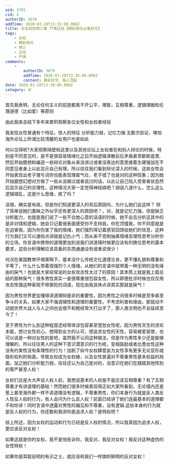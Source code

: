 ```yaml
---
aid: 3783
cid: 4
authorID: 3678
addTime: 2020-03-28T13:15:00.000Z
title: 论女权的两三事 严肃正经【精彩绝伦必看好文】
tags:
    - 女权
    - 精彩绝伦
    - 两三
    - 正经
    - 严肃
comments:
    -
        authorID: 3679
        addTime: 2020-03-28T13:30:00.000Z
        content: 精彩好文，路人顶起
date: 2020-03-28T13:30:00.000Z
category: 水
---
```


首先我表明，无论任何主义的前提都离不开公平，理智，互相尊重，逻辑理据和伦理道德（比如爱）等原则

由此我来总结下多年来累积观察各位女性和女权者经验

我发现女性普通有个特征，惊人的特征 分析能力弱，记忆力强 无数次验证，哪怕海外论坛上所谓比较清醒的女用户也是如此

何以见得呢?大家观察隔壁和这里以及其他论坛上女权者在和别人辩论的时候，特别是不同意见时，是不是很容易情绪化之后开始逻辑涣散前后矛盾甚至歇斯底里,然后开始臆想和编造一些辩论对象从来没讲过或者没表达的意思接着生硬强加在不同意见者身上以此显示自己有理，所以往往我们看到辩论深入的时候，这些女性会开始表现出老子理亏词穷也能表现理直气壮，老子错了也是对的这种现象；因为她开始臆想幻想对方做了一些从没做过或者说过的话，以此让自己陷入受害者状态然后显示自己的合理性，这种情况大家一定觉得神经病吧？胡说八道什么，怎么这么逻辑错乱，这是什么思维，疯了吗？

没错，确实是有病，但是你们知道更深入的背后原因吗，为什么她们会这样？ 除了简单说她们愚昧之外似乎还有更深入的原因吧？，对，就是记忆力强，但是缺乏分析能力，也就是我们说了一些不合她心意的话语的时候，她不会去分析这其中的是非对错和逻辑，她会只记着很表面感受你不支持我，你在顶撞我，你不同意就是在迫害我，因为你伤害了我的情绪，她们强烈得记着感官回馈给她们的信息，这种行为我们又可以通俗点讲就是记仇小气；而从来不克制抽离情绪去理性思考分析你的立场，你言语中携带的道理更加别说我们讲道理时候更应该有的换位思考的基本要求，这些分析理解应该具备的东西通通没有或者说很少！

何况在某国教育环境熏陶下，基本没什么传统文化道德沦丧，更不懂礼貌和尊重和平等了，什么什么带着很强烈个人情绪，从她们的言语中就带着一种无明的没有缘由的戾气！也就是大家经常说的女权攻击性太过了的原因！其本质上就是我上面总结的那种戾气！很多男性其实一直很尊重很包容女性，所以即便批评时候也仅仅用攻击性强这种客观不带褒贬的词语，现在由我具体点讲其实那就是戾气！

因为男性世界更加懂得讲道理辩是非的重要性，因为男性之间很多时候是竞争甚至争斗的关系，如果大家不强调理性和道理的重要性，不考虑利害和缘由，那就动不动就世界大战人与人之间也会很不和睦经常大打出手了，那人类文明也不会延续至今了！

至于男性为什么到这种程度还经常体谅包容甚至宽恕女性呢，因为男性天生的求欢本能，想讨女性欢心，想得到女方的认可，想追求女性的天性，容易被爱驱使，也可以说是一种对女性的爱吧，虽然我不认同这种做法，但是作为男性多少还是能够理解的，所以往往男人的这种下意识潜意识的行为呢，变相鼓励或者怂恿女性这种没有约束性没有条理性的行为！加剧了如今女权肆意妄为女性享有更多无论显形或隐形权利的局面，导致女权成为女权婊，以及女性普遍对不尊重男性基本权益的局面，加之她们分析能力弱，往往还认为自己是对的，没意识在她们在践踏其他性别的尊严甚至人权！

女权们总是大大声说人权人权，我想说基本的人权是不是应该互相尊重？有了互相尊重才有讲道理的基础！然而她们很多时候表现得正如大家所看到，无论墙内还是葱上甚至海外都一样不讲道理没有逻辑，不尊重男性，你们本身行为就是反人类反人性反人权的行为，有人会问为什么反人权？前面已经讲了她们连最基本的道理都不和你讲！同时言语中透露对男性的偏见和不尊重，没有逻辑.这些本身的行为就是反人权的行为，你还敢和我讲你是追求人权？是特权吧？

综上所述，因为女权的运动和行为已经是反人权的情况，所以我真因为追求人权，更应该反对女权！

如果这就是你的女权，我不是怕告诉你，我反对，我反对女权！我反对这种虚伪的女性特权！

如果你是耳聪目明的有识之士，就应该和我们一样旗帜鲜明的反对女权！
